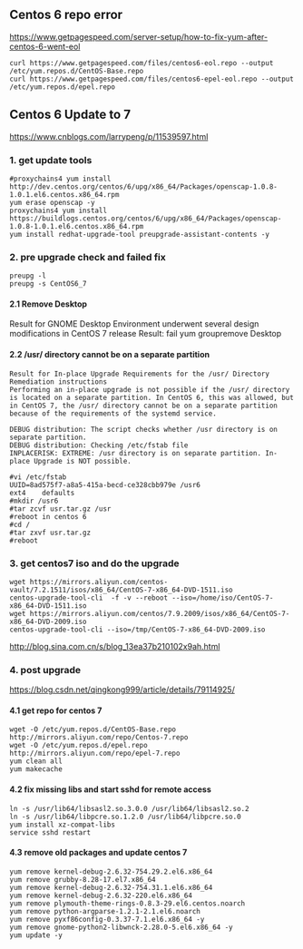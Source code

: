 ## Centos 6 repo error
https://www.getpagespeed.com/server-setup/how-to-fix-yum-after-centos-6-went-eol
```
curl https://www.getpagespeed.com/files/centos6-eol.repo --output /etc/yum.repos.d/CentOS-Base.repo
curl https://www.getpagespeed.com/files/centos6-epel-eol.repo --output /etc/yum.repos.d/epel.repo
```
## Centos 6 Update to 7
https://www.cnblogs.com/larrypeng/p/11539597.html

### 1. get update tools
```
#proxychains4 yum install http://dev.centos.org/centos/6/upg/x86_64/Packages/openscap-1.0.8-1.0.1.el6.centos.x86_64.rpm
yum erase openscap -y
proxychains4 yum install https://buildlogs.centos.org/centos/6/upg/x86_64/Packages/openscap-1.0.8-1.0.1.el6.centos.x86_64.rpm
yum install redhat-upgrade-tool preupgrade-assistant-contents -y
```
### 2. pre upgrade check and failed fix
```
preupg -l
preupg -s CentOS6_7
```
#### 2.1 Remove Desktop 
Result for GNOME Desktop Environment underwent several design modifications in CentOS 7 release
Result: fail
yum groupremove Desktop

#### 2.2 /usr/ directory cannot be on a separate partition
```
Result for In-place Upgrade Requirements for the /usr/ Directory
Remediation instructions
Performing an in-place upgrade is not possible if the /usr/ directory is located on a separate partition. In CentOS 6, this was allowed, but in CentOS 7, the /usr/ directory cannot be on a separate partition because of the requirements of the systemd service.
              
DEBUG distribution: The script checks whether /usr directory is on separate partition.
DEBUG distribution: Checking /etc/fstab file
INPLACERISK: EXTREME: /usr directory is on separate partition. In-place Upgrade is NOT possible.

#vi /etc/fstab
UUID=8ad575f7-a8a5-415a-becd-ce328cbb979e /usr6                    ext4    defaults   
#mkdir /usr6
#tar zcvf usr.tar.gz /usr
#reboot in centos 6
#cd /
#tar zxvf usr.tar.gz
#reboot
```
### 3. get centos7 iso and do the upgrade
```
wget https://mirrors.aliyun.com/centos-vault/7.2.1511/isos/x86_64/CentOS-7-x86_64-DVD-1511.iso
centos-upgrade-tool-cli  -f -v --reboot --iso=/home/iso/CentOS-7-x86_64-DVD-1511.iso
wget https://mirrors.aliyun.com/centos/7.9.2009/isos/x86_64/CentOS-7-x86_64-DVD-2009.iso
centos-upgrade-tool-cli --iso=/tmp/CentOS-7-x86_64-DVD-2009.iso
```
http://blog.sina.com.cn/s/blog_13ea37b210102x9ah.html

### 4. post upgrade
https://blog.csdn.net/qingkong999/article/details/79114925/
#### 4.1 get repo for centos 7
```
wget -O /etc/yum.repos.d/CentOS-Base.repo http://mirrors.aliyun.com/repo/Centos-7.repo
wget -O /etc/yum.repos.d/epel.repo http://mirrors.aliyun.com/repo/epel-7.repo
yum clean all
yum makecache
```
#### 4.2 fix missing libs and start sshd for remote access
```
ln -s /usr/lib64/libsasl2.so.3.0.0 /usr/lib64/libsasl2.so.2
ln -s /usr/lib64/libpcre.so.1.2.0 /usr/lib64/libpcre.so.0
yum install xz-compat-libs
service sshd restart
```
#### 4.3 remove old packages and update centos 7
```
yum remove kernel-debug-2.6.32-754.29.2.el6.x86_64
yum remove grubby-8.28-17.el7.x86_64
yum remove kernel-debug-2.6.32-754.31.1.el6.x86_64
yum remove kernel-debug-2.6.32-220.el6.x86_64
yum remove plymouth-theme-rings-0.8.3-29.el6.centos.noarch
yum remove python-argparse-1.2.1-2.1.el6.noarch
yum remove pyxf86config-0.3.37-7.1.el6.x86_64 -y
yum remove gnome-python2-libwnck-2.28.0-5.el6.x86_64 -y
yum update -y
```
